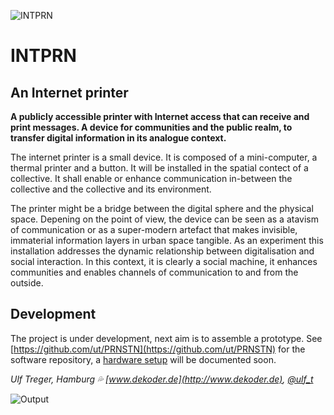 ![INTPRN](https://ut.github.io/INTPRN/images/INTPRN_icon_03a_k.png)

# INTPRN

## An Internet printer

**A publicly accessible printer with Internet access that can receive and print messages. A device for communities and the public realm, to transfer digital information in its analogue context.**

The internet printer is a small device. It is composed of a mini-computer, a thermal printer and a button. It will be installed in the spatial contect of a collective. It shall enable or enhance communication in-between the collective and the collective and its environment.

The printer might be a bridge between the digital sphere and the physical space. Depening on the point of view, the device can be seen as a atavism of communication or as a super-modern artefact that makes invisible, immaterial information layers in urban space tangible. As an experiment this installation addresses the dynamic relationship between digitalisation and social interaction. In this context, it is clearly a social machine, it enhances communities and enables channels of communication to and from the outside.

## Development

The project is under development, next aim is to assemble a prototype. See [https://github.com/ut/PRNSTN](https://github.com/ut/PRNSTN) for the software repository, a [hardware setup](/hardware/) will be documented soon. 


*Ulf Treger, Hamburg :sweat_drops: [www.dekoder.de](http://www.dekoder.de), [@ulf_t](https://twitter.com/ulf__t)*

![Output](https://pbs.twimg.com/media/C5XbiSoWMAIYTkd.jpg)
